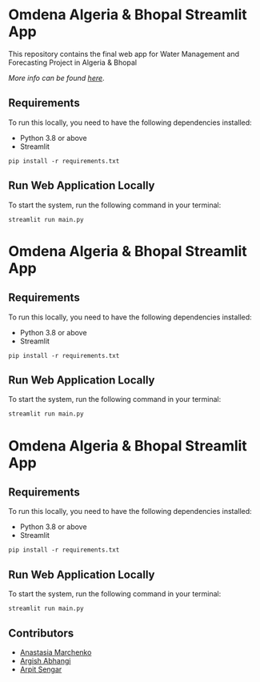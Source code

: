 # Omdena Algeria & Bhopal Streamlit App
This repository contains the final web app for Water Management and Forecasting Project in Algeria & Bhopal

_More info can be found [here](https://www.omdena.com/chapter-challenges/open-source-water-management-and-forecasting-project-in-algeria-and-bhopal)_.

## Requirements

To run this locally, you need to have the following dependencies installed:

- Python 3.8 or above
- Streamlit

```shell
pip install -r requirements.txt
```

## Run Web Application Locally

To start the system, run the following command in your terminal:

```shell
streamlit run main.py
```

# Omdena Algeria & Bhopal Streamlit App

## Requirements

To run this locally, you need to have the following dependencies installed:

- Python 3.8 or above
- Streamlit

```shell
pip install -r requirements.txt
```

## Run Web Application Locally

To start the system, run the following command in your terminal:

```shell
streamlit run main.py
```

# Omdena Algeria & Bhopal Streamlit App

## Requirements

To run this locally, you need to have the following dependencies installed:

- Python 3.8 or above
- Streamlit

```shell
pip install -r requirements.txt
```

## Run Web Application Locally

To start the system, run the following command in your terminal:

```shell
streamlit run main.py
```

## Contributors

  <table align="center">
    <tr align="center">
    <tr align="center">
      <ul>
        <li><a href="https://www.linkedin.com/in/anastasia-marchenko/">Anastasia Marchenko</a></li>
        <li><a href="https://www.linkedin.com/in/argish/">Argish Abhangi</a></li>
        <li><a href="https://www.linkedin.com/in/arpitsengar/">Arpit Sengar</a></li>
      </ul>
    </tr>
  </table>
